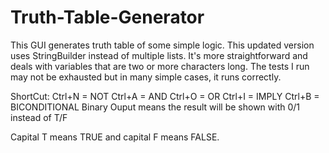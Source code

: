 # Truth-Table-Generator
This GUI generates truth table of some simple logic.
This updated version uses StringBuilder instead of multiple lists. It's more straightforward and deals with variables that are two or more characters long. The tests I run may not be exhausted but in many simple cases, it runs correctly.

ShortCut:
Ctrl+N = NOT
Ctrl+A = AND
Ctrl+O = OR
Ctrl+I = IMPLY
Ctrl+B = BICONDITIONAL
Binary Ouput means the result will be shown with 0/1 instead of T/F

Capital T means TRUE and capital F means FALSE.
